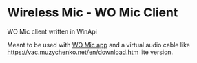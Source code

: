 # Wireless Mic - WO Mic Client
WO Mic client written in WinApi

Meant to be used with [WO Mic app](https://play.google.com/store/apps/details?id=com.wo.voice2) and a virtual audio cable like https://vac.muzychenko.net/en/download.htm lite version.
